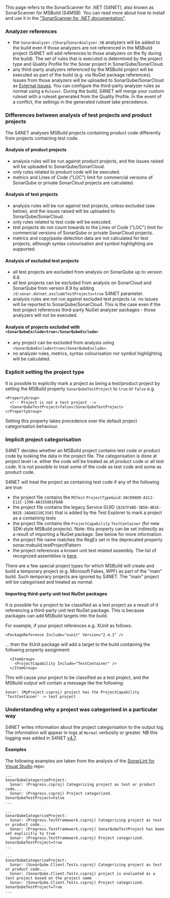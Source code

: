 ﻿This page refers to the SonarScanner for .NET (S4NET), also known as SonarScanner for MSBuild (S4MSB). You can read more about how to install and use it in the ["SonarScanner for .NET documentation"](https://redirect.sonarsource.com/doc/install-configure-scanner-msbuild.html).

### Analyzer references

* the `SonarAnalyzer.CSharp`/`SonarAnalyzer.VB` analyzers will be added to the build even if those analyzers are not referenced in the MSBuild project (S4NET will add references to those analyzers on the fly during the build). The set of rules that is executed is determined by the project type and Quality Profile for the Sonar project in SonarQube/SonarCloud.
* any third-party analyzers referenced by the MSBuild project will be executed as part of the build (e.g. via NuGet package references). Issues from those analyzers will be uploaded to SonarQube/SonarCloud as [External Issues](https://sonarcloud.io/documentation/analysis/external-issues/). You can configure the third-party analyzer rules as normal using a `Ruleset`. During the build, S4NET will merge your custom ruleset with a ruleset generated from the Quality Profile. In the event of a conflict, the settings in the generated ruleset take precedence.

### Differences between analysis of test projects and product projects

The S4NET analyses MSBuild projects containing product code differently from projects containing test code.

#### Analysis of product projects

* analysis rules will be run against product projects, and the issues raised will be uploaded to SonarQube/SonarCloud.
* only rules related to product code will be executed.
* metrics and Lines of Code ("LOC") limit for commercial versions of SonarQube or private SonarCloud projects are calculated.

#### Analysis of test projects

* analysis rules will be run against test projects, unless excluded (see below), and the issues raised will be uploaded to SonarQube/SonarCloud.
* only rules related to test code will be executed.
* test projects do not count towards to the Lines of Code ("LOC") limit for commercial versions of SonarQube or private SonarCloud projects.
* metrics and copy/paste detection data are not calculated for test projects, although syntax colourisation and symbol highlighting are supported.

#### Analysis of excluded test projects

* all test projects are excluded from analysis on SonarQube up to version 8.8.
* all test projects can be excluded from analysis on SonarCloud and SonarQube from version 8.9 by adding `/d:sonar.dotnet.excludeTestProjects=true` S4NET parameter.
* analysis rules are not run against excluded test projects i.e. no issues will be reported to SonarQube/SonarCloud. This is the case even if the test project references third-party NuGet analyzer packages - those analyzers will not be executed.

#### Analysis of projects excluded with `<SonarQubeExclude>true</SonarQubeExclude>`

* any project can be excluded from analysis using `<SonarQubeExclude>true</SonarQubeExclude>`.
* no analyzer rules, metrics, syntax colourisation nor symbol highlighting will be calculated.

### Explicit setting the project type
It is possible to explicitly mark a project as being a test/product project by setting the MSBuild property `SonarQubeTestProject` to `true` or `false` e.g.

```
<PropertyGroup>
  <!-- Project is not a test project -->
  <SonarQubeTestProject>false</SonarQubeTestProject>
</PropertyGroup>
```
Setting this property takes precedence over the default project categorisation behaviour.

### Implicit project categorisation
S4NET decides whether an MSBuild project contains test code or product code by looking the data in the project file. The categorisation is done at project level i.e. either the code will be treated as all product code or all test code. It is not possible to treat some of the code as test code and some as product code.

S4NET will treat the project as containing test code if any of the following are true:
* the project file contains the `MSTest` `ProjectTypeGuid`: `3AC096D0-A1C2-E12C-1390-A8335801FDAB`
* the project file contains the legacy Service GUID `{82A7F48D-3B50-4B1E-B82E-3ADA8210C358}` that is added by the Test Explorer to mark a project as a containing tests
* the project file contains the `ProjectCapability` `TestContainer` (for new SDK-style MSBuild projects). Note: this property can be set indirectly as a result of importing a NuGet package. See below for more information.
* the project file name matches the RegEx set in the deprecated property sonar.msbuild.testProjectPattern
* the project references a known unit test related assembly. The list of recognized assemblies is [here](https://github.com/SonarSource/sonar-scanner-msbuild/blob/master/src/SonarScanner.MSBuild.Tasks/IsTestByReference.cs#L35).

There are a few special project types for which MSBuild will create and build a temporary project (e.g. Microsoft Fakes, WPF) as part of the "main" build. Such temporary projects are ignored by S4NET. The "main" project will be categorised and treated as normal.

#### Importing third-party unit test NuGet packages
It is possible for a project to be classified as a test project as a result of it referencing a third-party unit test NuGet package. This is because packages can add MSBuild targets into the build.

For example, if your project references e.g. XUnit as follows:
```
<PackageReference Include="xunit" Version="2.4.1" />
```
... then the XUnit package will add a target to the build containing the following property assignment:
```
  <ItemGroup>
    <ProjectCapability Include="TestContainer" />
  </ItemGroup>
```
This will cause your project to be classified as a test project, and the MSBuild output will contain a message like the following:

```
Sonar: (MyProject.csproj) project has the ProjectCapability 'TestContainer' -> test project
```

### Understanding why a project was categorised in a particular way
S4NET writes information about the project categorisation to the output log. The information will appear in logs at `Normal` verbosity or greater.
NB this logging was added in S4NET [v4.7](https://github.com/SonarSource/sonar-scanner-msbuild/releases/tag/4.7.0.2295).

#### Examples
The following examples are taken from the analysis of the [SonarLint for Visual Studio](https://github.com/sonarsource/sonarlint-visualstudio) repo:

```
...
SonarQubeCategoriseProject:
  Sonar: (Progress.csproj) Categorizing project as test or product code...
  Sonar: (Progress.csproj) Project categorized. SonarQubeTestProject=False
...

...
SonarQubeCategoriseProject:
  Sonar: (Progress.TestFramework.csproj) Categorizing project as test or product code...
  Sonar: (Progress.TestFramework.csproj) SonarQubeTestProject has been set explicitly to true
  Sonar: (Progress.TestFramework.csproj) Project categorized. SonarQubeTestProject=true
...

...
SonarQubeCategoriseProject:
  Sonar: (SonarQube.Client.Tests.csproj) Categorizing project as test or product code...
  Sonar: (SonarQube.Client.Tests.csproj) project is evaluated as a test project based on the project name
  Sonar: (SonarQube.Client.Tests.csproj) Project categorized. SonarQubeTestProject=True
...
```
